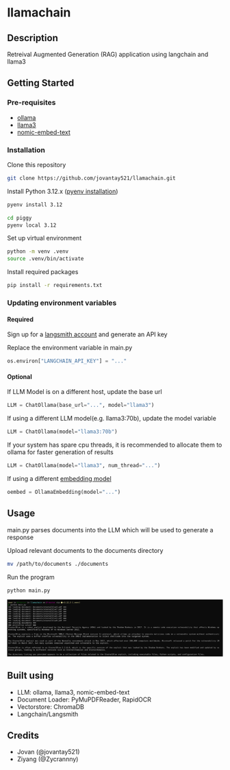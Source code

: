 # llamachain
## Description
Retreival Augmented Generation (RAG) application using langchain and llama3

## Getting Started
### Pre-requisites
- [ollama](https://ollama.com/download)
- [llama3](https://ollama.com/library/llama3)
- [nomic-embed-text](https://ollama.com/library/nomic-embed-text)

### Installation
Clone this repository
```sh
git clone https://github.com/jovantay521/llamachain.git
```

Install Python 3.12.x ([pyenv installation](https://github.com/pyenv/pyenv?tab=readme-ov-file#installation))
```sh
pyenv install 3.12
```
```sh
cd piggy
pyenv local 3.12
```
Set up virtual environment
```sh
python -m venv .venv
source .venv/bin/activate
```
Install required packages
```sh
pip install -r requirements.txt
```

### Updating environment variables
#### Required
Sign up for a [langsmith account](https://smith.langchain.com/) and generate an API key  

Replace the environment variable in main.py
```py
os.environ["LANGCHAIN_API_KEY"] = "..."
```

#### Optional
If LLM Model is on a different host, update the base url
```python
LLM = ChatOllama(base_url="...", model="llama3")
```

If using a different LLM model(e.g. llama3:70b), update the model variable
```py
LLM = ChatOllama(model="llama3:70b")
```

If your system has spare cpu threads, it is recommended to allocate them to ollama for faster generation of results
```py
LLM = ChatOllama(model="llama3", num_thread="...")
```

If using a different [embedding model](https://python.langchain.com/v0.2/docs/how_to/#embedding-models)
```py
oembed = OllamaEmbedding(model="...")
```

## Usage
main.py parses documents into the LLM which will be used to generate a response

Upload relevant documents to the documents directory
```sh
mv /path/to/documents ./documents
```

Run the program
```sh
python main.py
```
![image](attachments/llamachain.png)
## Built using
- LLM: ollama, llama3, nomic-embed-text
- Document Loader: PyMuPDFReader, RapidOCR 
- Vectorstore: ChromaDB
- Langchain/Langsmith

## Credits
- Jovan (@jovantay521)
- Ziyang (@Zycrannny)
